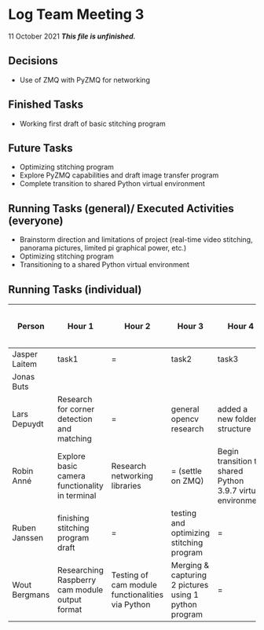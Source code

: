 # Log Team Meeting 3
11 October 2021
**_This file is unfinished._**
## Decisions
* Use of ZMQ with PyZMQ for networking

## Finished Tasks
* Working first draft of basic stitching program

## Future Tasks
* Optimizing stitching program
* Explore PyZMQ capabilities and draft image transfer program
* Complete transition to shared Python virtual environment
  
## Running Tasks (general)/ Executed Activities (everyone)
* Brainstorm direction and limitations of project (real-time video stitching, panorama pictures, limited pi graphical power, etc.)
* Optimizing stitching program
* Transitioning to a shared Python virtual environment

## Running Tasks (individual)
Person | Hour 1 | Hour 2 | Hour 3 | Hour 4 | After hours (specify time)
------ | ------ | ------ | ------ | ------ | -------------
Jasper Laitem | task1 | = | task2 | task3
Jonas Buts    |    |     |      |
Lars Depuydt  | Research for corner detection and matching | = | general opencv research | added a new folder structure
Robin Anné    | Explore basic camera functionality in terminal | Research networking libraries | = (settle on ZMQ) | Begin transition to shared Python 3.9.7 virtual environment
Ruben Janssen | finishing stitching program draft | = | testing and optimizing stitching program | =
Wout Bergmans | Researching Raspberry cam module output format | Testing of cam module functionalities via Python | Merging & capturing 2 pictures using 1 python program | = 
